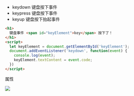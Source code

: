 + keydown 键盘按下事件
+ keypress 键盘按下事件
+  keyup 键盘按下抬起事件

```html
<h1>
  键盘事件 <span id="keyElement">key</span> 按下了！
</h1>
<script>
  let keyElement = document.getElementById('keyElement');
  document.addEventListener('keydown', function(event) {
    console.log(event);
    keyElement.textContent = event.code;
  })
</script>
```

 属性

![](https://cdn.nlark.com/yuque/0/2024/png/1460947/1716805370837-c714f782-18ee-4817-97f2-4152b5848c02.png)

